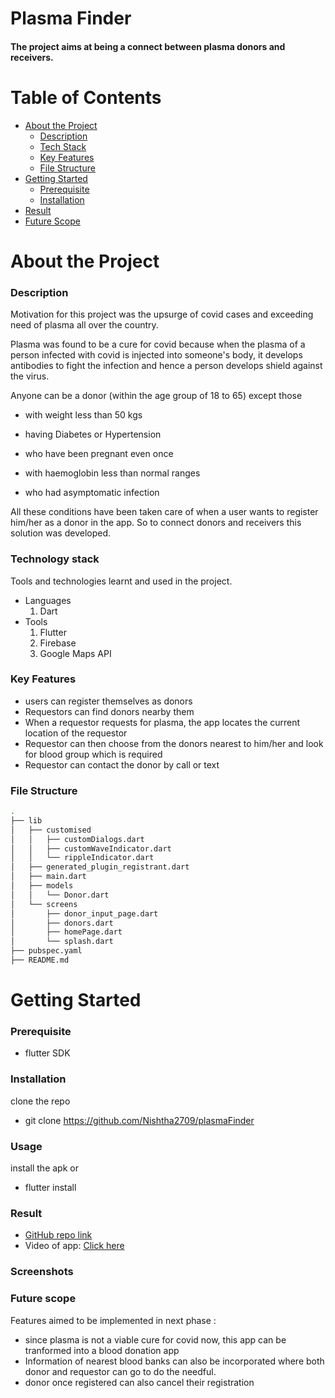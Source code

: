 # Plasma Finder
#### The project aims at being a connect between plasma donors and receivers.

# Table of Contents

* [About the Project](#About-the-project)
  - [Description](#description)
  - [Tech Stack](#technology-stack)
  - [Key Features](#key-features)
  - [File Structure](#file-structure)
* [Getting Started](#getting-started)
  - [Prerequisite](#prerequisite)
  - [Installation](#installation)
* [Result](#result)
* [Future Scope](#future-scope)

# About the Project

### Description
Motivation for this project was the upsurge of covid cases and exceeding need of plasma all over the country.
&nbsp;

Plasma was found to be a cure for covid because when the plasma of a person infected with covid is injected into someone's body, it develops antibodies to fight the infection and hence a person develops shield against the virus.&nbsp;

Anyone can be a donor (within the age group of 18 to 65) except those 
- with weight less than 50 kgs

- having Diabetes or Hypertension
- who have been pregnant even once
- with haemoglobin less than normal ranges
- who had asymptomatic infection

All these conditions have been taken care of when a user wants to register him/her as a donor in the app. So to connect donors and receivers this solution was developed.


### Technology stack

Tools and technologies learnt and used in the project.

 - Languages
     1. Dart
 - Tools
     1. Flutter
     2. Firebase
     3. Google Maps API

### Key Features
 - users can register themselves as donors
 - Requestors can find donors nearby them
 - When a requestor requests for plasma, the app locates the current location of the requestor
 - Requestor can then choose from the donors nearest to him/her and look for blood group which is required
 - Requestor can contact the donor by call or text

### File Structure

```bash
.
├── lib
│   ├── customised
│   │   ├── customDialogs.dart
│   │   ├── customWaveIndicator.dart
│   │   └── rippleIndicator.dart
│   ├── generated_plugin_registrant.dart
│   ├── main.dart
│   ├── models
│   │   └── Donor.dart
│   └── screens
│       ├── donor_input_page.dart
│       ├── donors.dart
│       ├── homePage.dart
│       └── splash.dart
├── pubspec.yaml
├── README.md

```

# Getting Started

### Prerequisite
 - flutter SDK

### Installation
clone the repo
 - git clone https://github.com/Nishtha2709/plasmaFinder

### Usage
install the apk or
- flutter install

### Result   

* [GitHub repo link](https://github.com/Nishtha2709/plasmaFinder)
* Video of app: [Click here](https://drive.google.com/)

### Screenshots



### Future scope
Features aimed to be implemented in next phase :
- since plasma is not a viable cure for covid now, this app can be tranformed into a blood donation app
- Information of nearest blood banks can also be incorporated where both donor and requestor can go to do the needful.
- donor once registered can also cancel their registration


